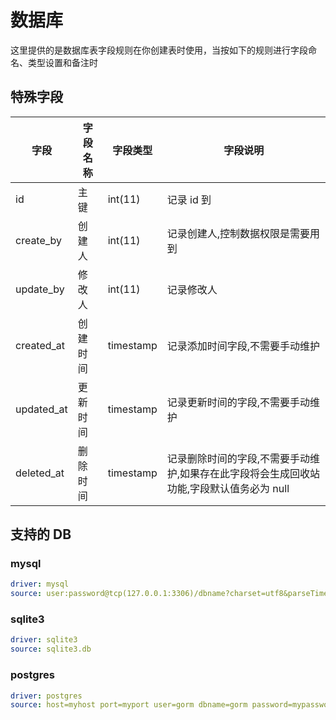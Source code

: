 # 数据库

这里提供的是数据库表字段规则在你创建表时使用，当按如下的规则进行字段命名、类型设置和备注时

## 特殊字段

| 字段       | 字段名称 | 字段类型  | 字段说明                                                                                 |
| ---------- | -------- | --------- | ---------------------------------------------------------------------------------------- |
| id         | 主键     | int(11)   | 记录 id 到                                                                               |
| create_by  | 创建人   | int(11)   | 记录创建人,控制数据权限是需要用到                                                        |
| update_by  | 修改人   | int(11)   | 记录修改人                                                                               |
| created_at | 创建时间 | timestamp | 记录添加时间字段,不需要手动维护                                                          |
| updated_at | 更新时间 | timestamp | 记录更新时间的字段,不需要手动维护                                                        |
| deleted_at | 删除时间 | timestamp | 记录删除时间的字段,不需要手动维护,如果存在此字段将会生成回收站功能,字段默认值务必为 null |

## 支持的 DB

### mysql

```yml
driver: mysql
source: user:password@tcp(127.0.0.1:3306)/dbname?charset=utf8&parseTime=True&loc=Local&timeout=1000ms
```

### sqlite3

```yml
driver: sqlite3
source: sqlite3.db
```

### postgres

```yml
driver: postgres
source: host=myhost port=myport user=gorm dbname=gorm password=mypassword
```
